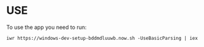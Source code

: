 # USE
To use the app you need to run:
```
iwr https://windows-dev-setup-bddmdluuwb.now.sh -UseBasicParsing | iex
```
